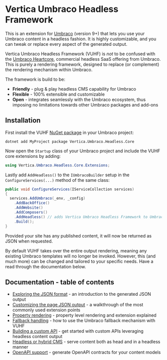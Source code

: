 # Vertica Umbraco Headless Framework

This is an extension for [Umbraco](https://github.com/umbraco/umbraco-cms) (version 9+) that lets you use your Umbraco content in a headless fashion. It is highly customizable, and you can tweak or replace every aspect of the generated output.

Vertica Umbraco Headless Framework (VUHF) is *not* to be confused with the [Umbraco Heartcore](https://umbraco.com/products/umbraco-heartcore/), commercial headless SaaS offering from Umbraco. This is purely a rendering framework, designed to replace (or complement) the rendering mechanism within Umbraco.

The framework is build to be:

- **Friendly** - plug & play headless CMS capability for Umbraco
- **Flexible** - 100% extensible and customizable 
- **Open** - integrates seamlessly with the Umbraco ecosystem, thus imposing no limitations towards other Umbraco packages and add-ons

## Installation

First install the VUHF [NuGet package](https://www.nuget.org/packages/Vertica.Umbraco.Headless.Core/) in your Umbraco project:

```
dotnet add MyProject package Vertica.Umbraco.Headless.Core
```

Now open the `Startup` class of your Umbraco project and include the VUHF core extensions by adding: 

```csharp
using Vertica.Umbraco.Headless.Core.Extensions;
```

Lastly add `AddHeadless()` to the `IUmbracoBuilder` setup in the `ConfigureServices(...)` method of the same class:

```csharp
public void ConfigureServices(IServiceCollection services)
{
  services.AddUmbraco(_env, _config)
    .AddBackOffice()
    .AddWebsite()
    .AddComposers()
    .AddHeadless() // adds Vertica Umbraco Headless Framework to Umbraco
    .Build();
}
```

Provided your site has any published content, it will now be returned as JSON when requested. 

By default VUHF takes over the entire output rendering, meaning any existing Umbraco templates will no longer be invoked. However, this (and much more) can be changed and tailored to your specific needs. Have a read through the documentation below.

## Documentation - table of contents

- [Exploring the JSON format](docs/exploring-the-json-format.md) - an introduction to the generated JSON output
- [Customizing the page JSON output](docs/customizing-the-page-json-output.md) - a walkthrough of the most commonly used extension points
- [Property rendering](docs/property-rendering.md) - property level rendering and extension explained
- [Fallback handling](docs/fallback-handling.md) - how to use the Umbraco fallback mechanism with VUHF
- [Building a custom API](docs/building-a-custom-api.md) - get started with custom APIs leveraging headless content output
- [Headless or hybrid CMS](docs/headless-or-hybrid-cms.md) - serve content both as head and in a headless manner
- [OpenAPI support](docs/openapi-support.md) - generate OpenAPI contracts for your content models 
